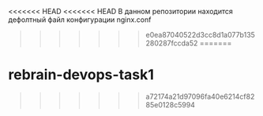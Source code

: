 <<<<<<< HEAD
<<<<<<< HEAD
В данном репозитории находится дефолтный файл конфигурации nginx.conf
>>>>>>> e0ea87040522d3cc8d1a077b135280287fccda52
=======
# rebrain-devops-task1

>>>>>>> a72174a21d97096fa40e6214cf8285e0128c5994
